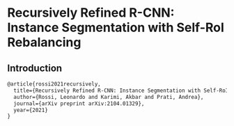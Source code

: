 # Recursively Refined R-CNN: Instance Segmentation with Self-RoI Rebalancing

## Introduction

<!-- [ALGORITHM] -->

```latex
@article{rossi2021recursively,
  title={Recursively Refined R-CNN: Instance Segmentation with Self-RoI Rebalancing},
  author={Rossi, Leonardo and Karimi, Akbar and Prati, Andrea},
  journal={arXiv preprint arXiv:2104.01329},
  year={2021}
}
```
